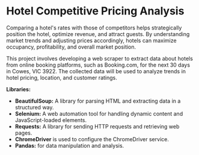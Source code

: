 # Hotel Competitive Pricing Analysis
Comparing a hotel's rates with those of competitors helps strategically position the hotel, optimize revenue, and attract guests. By understanding market trends and adjusting prices accordingly, hotels can maximize occupancy, profitability, and overall market position.

This project involves developing a web scraper to extract data about hotels from online booking platforms, such as Booking.com, for the next 30 days in Cowes, VIC 3922. The collected data will be used to analyze trends in hotel pricing, location, and customer ratings.

**Libraries:**
 - **BeautifulSoup:** A library for parsing HTML and extracting data in a structured way.
 - **Selenium:** A web automation tool for handling dynamic content and JavaScript-loaded elements.
 - **Requests:** A library for sending HTTP requests and retrieving web pages.
 - **ChromeDriver** is used to configure the ChromeDriver service.
 - **Pandas:** for data manipulation and analysis.

